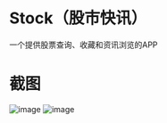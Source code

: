 # Stock（股市快讯）
一个提供股票查询、收藏和资讯浏览的APP

# 截图
![image](https://github.com/conghuahuadan/Stock/blob/master/screenshots/sp160916_234248.png?raw=true)
![image](https://github.com/conghuahuadan/Stock/blob/master/screenshots/sp160916_234255.png?raw=true)